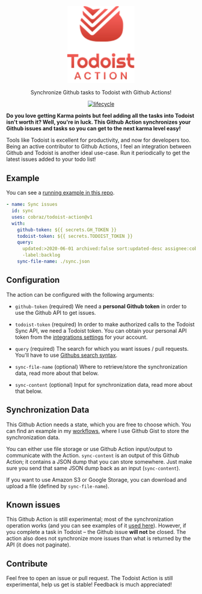 <div align="center">
  <img width="180" src="./.github/assets/header.svg" alt="Todoist Githug Action">
  
  Synchronize Github tasks to Todoist with Github Actions!

[![lifecycle](https://img.shields.io/badge/lifecycle-experimental-orange.svg)](https://www.tidyverse.org/lifecycle/#experimental)

</div>

**Do you love getting Karma points but feel adding all the tasks into Todoist
isn't worth it? Well, you're in luck. This Github Action synchronizes your
Github issues and tasks so you can get to the next karma level easy!**

Tools like Todoist is excellent for productivity, and now for developers too.
Being an active contributor to Github Actions, I feel an integration between
Github and Todoist is another ideal use-case. Run it periodically to get the
latest issues added to your todo list!

## Example

You can see a [running example in this repo][workflows].

```yml
- name: Sync issues
  id: sync
  uses: cobraz/todoist-action@v1
  with:
    github-token: ${{ secrets.GH_TOKEN }}
    todoist-token: ${{ secrets.TODOIST_TOKEN }}
    query:
      updated:>2020-06-01 archived:false sort:updated-desc assignee:cobraz
      -label:backlog
    sync-file-name: ./sync.json
```

## Configuration

The action can be configured with the following arguments:

- `github-token` (required) We need a **personal Github token** in order to use
  the Github API to get issues.

- `todoist-token` (required) In order to make authorized calls to the Todoist
  Sync API, we need a Todoist token. You can obtain your personal API token from
  the [integrations settings](https://todoist.com/prefs/integrations) for your
  account.

- `query` (required) The search for which you want issues / pull requests.
  You'll have to use [Githubs search syntax][search-syntax].

- `sync-file-name` (optional) Where to retrieve/store the synchronization data,
  read more about that below.

- `sync-content` (optional) Input for synchronization data, read more about that
  below.

## Synchronization Data

This Github Action needs a state, which you are free to choose which. You can
find an example in my [workflows][], where I use Github Gist to store the
synchronization data.

You can either use file storage or use Github Action input/output to communicate
with the Action. `sync-content` is an output of this Github Action; it contains
a JSON dump that you can store somewhere. Just make sure you send that same JSON
dump back as an input (`sync-content`).

If you want to use Amazon S3 or Google Storage, you can download and upload a
file (defined by `sync-file-name`).

## Known issues

This Github Action is still experimental; most of the synchronization operation
works (and you can see examples of it [used here][actions]). However, if you
complete a task in Todoist – the Github issue **will not** be closed. The action
also does not synchronize more issues than what is returned by the API (it does
not paginate).

## Contribute

Feel free to open an issue or pull request. The Todoist Action is still
experimental, help us get is stable! Feedback is much appreciated!

[workflows]: https://github.com/cobraz/todoist-action/blob/main/.github/workflows/schedule.yaml
[actions]: https://github.com/cobraz/todoist-action/actions
[search-syntax]:
  https://docs.github.com/en/github/searching-for-information-on-github/understanding-the-search-syntax

